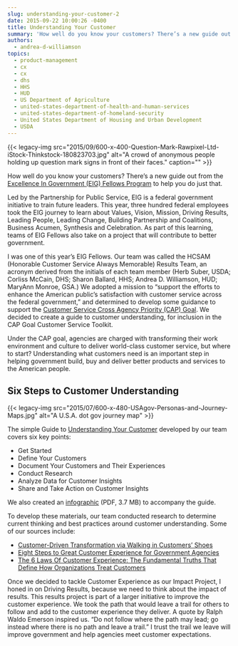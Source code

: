 ```yaml
---
slug: understanding-your-customer-2
date: 2015-09-22 10:00:26 -0400
title: Understanding Your Customer
summary: 'How well do you know your customers? There’s a new guide out from the Excellence In Government (EIG) Fellows Program to help you do just that. Led by the Partnership for Public Service, EIG is a federal government initiative to train future leaders. This year, three hundred federal employees took the EIG journey to learn'
authors:
  - andrea-d-williamson
topics:
  - product-management
  - cx
  - cx
  - dhs
  - HHS
  - HUD
  - US Department of Agriculture
  - united-states-department-of-health-and-human-services
  - united-states-department-of-homeland-security
  - United States Department of Housing and Urban Development
  - USDA
---
```


{{< legacy-img src="2015/09/600-x-400-Question-Mark-Rawpixel-Ltd-iStock-Thinkstock-180823703.jpg" alt="A crowd of anonymous people holding up question mark signs in front of their faces." caption="" >}} 

How well do you know your customers? There’s a new guide out from the [Excellence In Government (EIG) Fellows Program](http://ourpublicservice.org/issues/develop-leaders/excellence-in-government-fellows.php) to help you do just that.

Led by the Partnership for Public Service, EIG is a federal government initiative to train future leaders. This year, three hundred federal employees took the EIG journey to learn about Values, Vision, Mission, Driving Results, Leading People, Leading Change, Building Partnership and Coalitions, Business Acumen, Synthesis and Celebration. As part of this learning, teams of EIG Fellows also take on a project that will contribute to better government.

I was one of this year’s EIG Fellows. Our team was called the HCSAM (Honorable Customer Service Always Memorable) Results Team, an acronym derived from the initials of each team member (Herb Suber, USDA; Corliss McCain, DHS; Sharon Ballard, HHS; Andrea D. Williamson, HUD; MaryAnn Monroe, GSA.) We adopted a mission to “support the efforts to enhance the American public’s satisfaction with customer service across the federal government,” and determined to develop some guidance to support the [Customer Service Cross Agency Priority (CAP) Goal](http://www.performance.gov/node/3400?view=public#apg). We decided to create a guide to customer understanding, for inclusion in the CAP Goal Customer Service Toolkit.

Under the CAP goal, agencies are charged with transforming their work environment and culture to deliver world-class customer service, but where to start? Understanding what customers need is an important step in helping government build, buy and deliver better products and services to the American people.

## Six Steps to Customer Understanding

{{< legacy-img src="2015/07/600-x-480-USAgov-Personas-and-Journey-Maps.jpg" alt="A U.S.A. dot gov journey map" >}}

The simple Guide to [Understanding Your Customer](https://s3.amazonaws.com/digitalgov/_legacy-img/2015/09/Understanding-Your-Customer.pdf) developed by our team covers six key points:

  * Get Started
  * Define Your Customers
  * Document Your Customers and Their Experiences
  * Conduct Research
  * Analyze Data for Customer Insights
  * Share and Take Action on Customer Insights

We also created an [infographic](https://s3.amazonaws.com/digitalgov/_legacy-img/2015/09/Understanding-Your-Customer-infographic.pdf) (PDF, 3.7 MB) to accompany the guide.

To develop these materials, our team conducted research to determine current thinking and best practices around customer understanding. Some of our sources include:

  * [Customer-Driven Transformation via Walking in Customers’ Shoes](http://customerthink.com/customer-driven-transformation-via-walking-in-customers-shoes/)
  * [Eight Steps to Great Customer Experience for Government Agencies](http://www.oracle.com/us/products/applications/8-steps-cust-exp-gov-wp-1560471.pdf)
  * [The 6 Laws Of Customer Experience: The Fundamental Truths That Define How Organizations Treat Customers](https://experiencematters.wordpress.com/2008/07/22/free-book-the-6-laws-of-customer-experience/)

Once we decided to tackle Customer Experience as our Impact Project, I honed in on Driving Results, because we need to think about the impact of results. This results project is part of a larger initiative to improve the customer experience. We took the path that would leave a trail for others to follow and add to the customer experience they deliver. A quote by Ralph Waldo Emerson inspired us. “Do not follow where the path may lead; go instead where there is no path and leave a trail.” I trust the trail we leave will improve government and help agencies meet customer expectations.